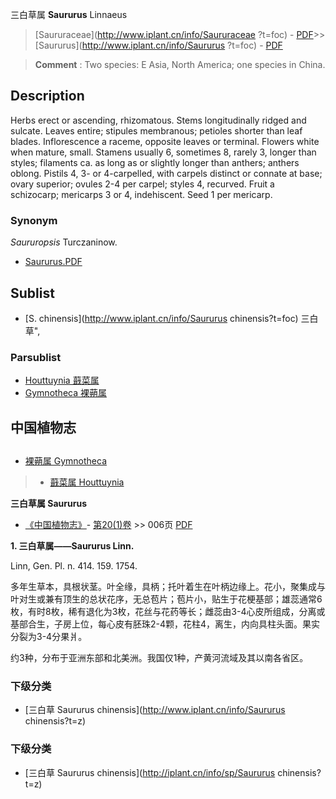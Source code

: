 三白草属 **Saururus** Linnaeus

> [Saururaceae](http://www.iplant.cn/info/Saururaceae ?t=foc) - [PDF](http://iplant.cn/foc/pdf/Saururaceae.pdf)>>[Saururus](http://www.iplant.cn/info/Saururus ?t=foc) - [PDF](http://www.iplant.cn/foc/pdf/Saururus.pdf)

> **Comment** : 
> Two species: E Asia, North America; one species in China.

## Description

Herbs erect or ascending, rhizomatous. Stems longitudinally ridged and sulcate. Leaves entire; stipules membranous; petioles shorter than leaf blades. Inflorescence a raceme, opposite leaves or terminal. Flowers white when mature, small. Stamens usually 6, sometimes 8, rarely 3, longer than styles; filaments ca. as long as or slightly longer than anthers; anthers oblong. Pistils 4, 3- or 4-carpelled, with carpels distinct or connate at base; ovary superior; ovules 2-4 per carpel; styles 4, recurved. Fruit a schizocarp; mericarps 3 or 4, indehiscent. Seed 1 per mericarp.

### Synonym
*Saururopsis* Turczaninow.

* [Saururus.PDF](http://iplant.cn/foc/pdf/Saururus.pdf)

## Sublist

* [S.  chinensis](http://www.iplant.cn/info/Saururus chinensis?t=foc) 三白草",

### Parsublist

* [Houttuynia  蕺菜属](http://www.iplant.cn/info/Houttuynia?t=foc)
* [Gymnotheca  裸蒴属](http://www.iplant.cn/info/Gymnotheca?t=foc)

## 中国植物志

## 
* [裸蒴属  Gymnotheca](http://www.iplant.cn/info/Gymnotheca?t=z)
> * [蕺菜属  Houttuynia](http://www.iplant.cn/info/Houttuynia?t=z)

**三白草属 Saururus**

* [《中国植物志》](http://www.iplant.cn/frps)- [第20(1)卷](http://www.iplant.cn/frps/vol/20(1)) >> 006页 [PDF](http://www.iplant.cn/frps/pdf/20(1)/006y.pdf)

**1. 三白草属——Saururus Linn.**

Linn, Gen. Pl. n. 414. 159. 1754.

多年生草本，具根状茎。叶全缘，具柄；托叶着生在叶柄边缘上。花小，聚集成与叶对生或兼有顶生的总状花序，无总苞片；苞片小，贴生于花梗基部；雄蕊通常6枚，有时8枚，稀有退化为3枚，花丝与花药等长；雌蕊由3-4心皮所组成，分离或基部合生，子房上位，每心皮有胚珠2-4颗，花柱4，离生，内向具柱头面。果实分裂为3-4分果爿。

约3种，分布于亚洲东部和北美洲。我国仅1种，产黄河流域及其以南各省区。

### 下级分类
* [三白草  Saururus chinensis](http://www.iplant.cn/info/Saururus chinensis?t=z)

### 下级分类
* [三白草  Saururus chinensis](http://iplant.cn/info/sp/Saururus chinensis?t=z)
